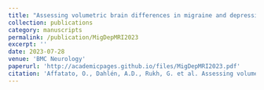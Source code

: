 ```yaml
---
title: "Assessing volumetric brain differences in migraine and depression patients: a UK Biobank study"
collection: publications
category: manuscripts
permalink: /publication/MigDepMRI2023
excerpt: ''
date: 2023-07-28
venue: 'BMC Neurology'
paperurl: 'http://academicpages.github.io/files/MigDepMRI2023.pdf'
citation: 'Affatato, O., Dahlén, A.D., Rukh, G. et al. Assessing volumetric brain differences in migraine and depression patients: a UK Biobank study. BMC Neurol 23, 284 (2023). https://doi.org/10.1186/s12883-023-03336-x'
---
```


